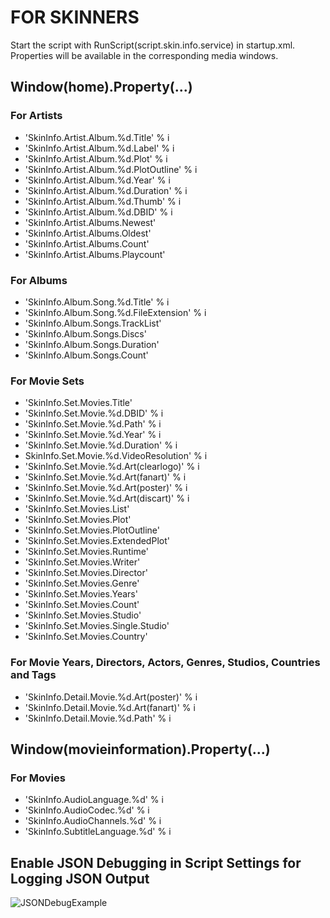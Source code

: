 # FOR SKINNERS

Start the script with RunScript(script.skin.info.service) in startup.xml.  
Properties will be available in the corresponding media windows.

## Window(home).Property(...)
### For Artists
-   'SkinInfo.Artist.Album.%d.Title' % i
-   'SkinInfo.Artist.Album.%d.Label' % i
-   'SkinInfo.Artist.Album.%d.Plot' % i
-   'SkinInfo.Artist.Album.%d.PlotOutline' % i
-   'SkinInfo.Artist.Album.%d.Year' % i
-   'SkinInfo.Artist.Album.%d.Duration' % i
-   'SkinInfo.Artist.Album.%d.Thumb' % i
-   'SkinInfo.Artist.Album.%d.DBID' % i
-   'SkinInfo.Artist.Albums.Newest'
-   'SkinInfo.Artist.Albums.Oldest'
-   'SkinInfo.Artist.Albums.Count'
-   'SkinInfo.Artist.Albums.Playcount'

### For Albums
-   'SkinInfo.Album.Song.%d.Title' % i
-   'SkinInfo.Album.Song.%d.FileExtension' % i
-   'SkinInfo.Album.Songs.TrackList'
-   'SkinInfo.Album.Songs.Discs'
-   'SkinInfo.Album.Songs.Duration'
-   'SkinInfo.Album.Songs.Count'

### For Movie Sets
-   'SkinInfo.Set.Movies.Title'
-   'SkinInfo.Set.Movie.%d.DBID' % i
-   'SkinInfo.Set.Movie.%d.Path' % i
-   'SkinInfo.Set.Movie.%d.Year' % i
-   'SkinInfo.Set.Movie.%d.Duration' % i
-   SkinInfo.Set.Movie.%d.VideoResolution' % i
-   'SkinInfo.Set.Movie.%d.Art(clearlogo)' % i
-   'SkinInfo.Set.Movie.%d.Art(fanart)' % i
-   'SkinInfo.Set.Movie.%d.Art(poster)' % i
-   'SkinInfo.Set.Movie.%d.Art(discart)' % i
-   'SkinInfo.Set.Movies.List'
-   'SkinInfo.Set.Movies.Plot'
-   'SkinInfo.Set.Movies.PlotOutline'
-   'SkinInfo.Set.Movies.ExtendedPlot'
-   'SkinInfo.Set.Movies.Runtime'
-   'SkinInfo.Set.Movies.Writer'
-   'SkinInfo.Set.Movies.Director'
-   'SkinInfo.Set.Movies.Genre'
-   'SkinInfo.Set.Movies.Years'
-   'SkinInfo.Set.Movies.Count'
-   'SkinInfo.Set.Movies.Studio'
-   'SkinInfo.Set.Movies.Single.Studio'
-   'SkinInfo.Set.Movies.Country'
<!-- -   'SkinInfo.Detail.Movie.%d.Art(fanart)' % i -->
<!-- -   'SkinInfo.Detail.Movie.%d.Art(poster)' % i -->

### For Movie Years, Directors, Actors, Genres, Studios, Countries and Tags
-   'SkinInfo.Detail.Movie.%d.Art(poster)' % i
-   'SkinInfo.Detail.Movie.%d.Art(fanart)' % i
-   'SkinInfo.Detail.Movie.%d.Path' % i

## Window(movieinformation).Property(...)
### For Movies
-   'SkinInfo.AudioLanguage.%d' % i
-   'SkinInfo.AudioCodec.%d' % i
-   'SkinInfo.AudioChannels.%d' % i
-   'SkinInfo.SubtitleLanguage.%d' % i

## Enable JSON Debugging in Script Settings for Logging JSON Output
![JSONDebugExample](https://i.imgur.com/V5fEYVt.png)
